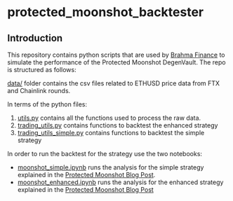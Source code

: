 # protected_moonshot_backtester

## Introduction

This repository contains python scripts that are used by [Brahma Finance](https://brahma.fi/) to simulate the performance of the Protected Moonshot DegenVault. The repo is structured as follows:

[data/](https://github.com/Brahma-fi/protected_moonshot_backtester/tree/master/data) folder contains the csv files related to ETHUSD price data from FTX and Chainlink rounds.

In terms of the python files:

1. [utils.py](https://github.com/Brahma-fi/protected_moonshot_backtester/blob/master/utils.py) contains all the functions used to process the raw data.
2. [trading_utils.py](https://github.com/Brahma-fi/protected_moonshot_backtester/blob/master/trading_utils.py) contains functions to backtest the enhanced strategy
3. [trading_utils_simple.py](https://github.com/Brahma-fi/protected_moonshot_backtester/blob/master/trading_utils_simple.py) contains functions to backtest the simple strategy


In order to run the backtest for the strategy use the two notebooks:

- [moonshot_simple.ipynb](https://github.com/Brahma-fi/protected_moonshot_backtester/blob/master/moonshots_simple.ipynb) runs the analysis for the simple strategy explained in the [Protected Moonshot Blog Post](https://blog.brahma.fi/launching-protected-moonshot-degenvault/). 
- [moonshot_enhanced.ipynb](https://github.com/Brahma-fi/protected_moonshot_backtester/blob/master/moonshots_enhanced.ipynb) runs the analysis for the enhanced strategy explained in the [Protected Moonshot Blog Post](https://blog.brahma.fi/launching-protected-moonshot-degenvault/)

 

